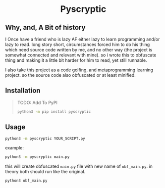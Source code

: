 <h1 align=center>Pyscryptic</h1>

## Why, and, A Bit of history

I Once have a friend who is lazy AF either lazy to learn programming and/or lazy to read. long story short, circumstances forced him to do his thing which need source code written by me, and no other way (the project is somewhat connected and relevant with mine).
so i wrote this to obfuscate thing and making it a little bit harder for him to read, yet still runnable.

I also take this project as a code golfing, and metaprogramming learning project. so the source code also obfuscated or at least minified.

## Installation

> TODO: Add To PyPI
> ```bash
> python3 -m pip install pyscryptic
> ```

## Usage

```bash
python3 -m pyscryptic YOUR_SCRIPT.py
```

example:

```bash
python3 -m pyscryptic main.py
```

this will create obfuscated `main.py` file with new name of `obf_main.py`.
in theory both should run like the original.

```bash
python3 obf_main.py
```
